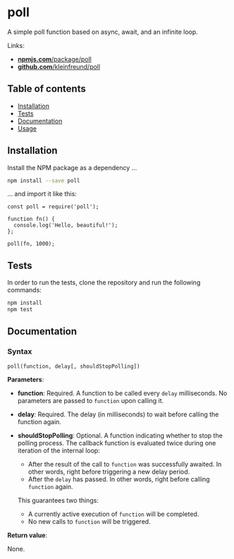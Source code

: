 # poll

A simple poll function based on async, await, and an infinite loop.

Links:

- [**npmjs.com**/package/poll](https://www.npmjs.com/package/poll)
- [**github.com**/kleinfreund/poll](https://github.com/kleinfreund/poll)



## Table of contents

- [Installation](#installation)
- [Tests](#tests)
- [Documentation](#documentation)
- [Usage](#usage)



## Installation

Install the NPM package as a dependency …

```sh
npm install --save poll
```

… and import it like this:

```node
const poll = require('poll');

function fn() {
  console.log('Hello, beautiful!');
};

poll(fn, 1000);
```



## Tests

In order to run the tests, clone the repository and run the following commands:

```sh
npm install
npm test
```



## Documentation

### Syntax

```
poll(function, delay[, shouldStopPolling])
```

**Parameters**:

- **function**: Required. A function to be called every `delay` milliseconds. No parameters are passed to `function` upon calling it.
- **delay**: Required. The delay (in milliseconds) to wait before calling the function again.
- **shouldStopPolling**: Optional. A function indicating whether to stop the polling process. The callback function is evaluated twice during one iteration of the internal loop:
  - After the result of the call to `function` was successfully awaited. In other words, right before triggering a new delay period.
  - After the `delay` has passed. In other words, right before calling `function` again.

  This guarantees two things:
  - A currently active execution of `function` will be completed.
  - No new calls to `function` will be triggered.

**Return value**:

None.
